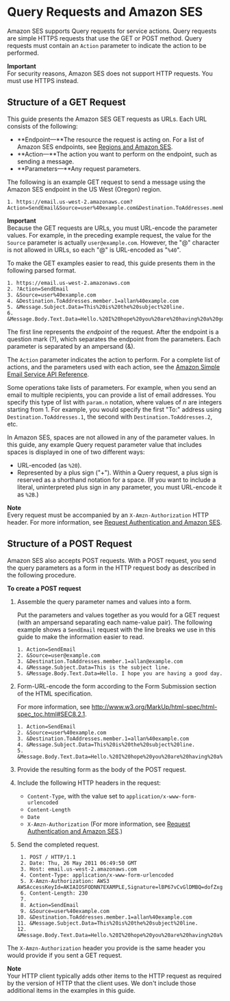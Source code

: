# Query Requests and Amazon SES<a name="query-interface-requests"></a>

 Amazon SES supports Query requests for service actions\. Query requests are simple HTTPS requests that use the GET or POST method\. Query requests must contain an `Action` parameter to indicate the action to be performed\.

**Important**  
For security reasons, Amazon SES does not support HTTP requests\. You must use HTTPS instead\.

## Structure of a GET Request<a name="query-interface-get-requests"></a>

This guide presents the Amazon SES GET requests as URLs\. Each URL consists of the following:
+ **Endpoint—**The resource the request is acting on\. For a list of Amazon SES endpoints, see [Regions and Amazon SES](regions.md)\.
+ **Action—**The action you want to perform on the endpoint, such as sending a message\.
+ **Parameters—**Any request parameters\.

The following is an example GET request to send a message using the Amazon SES endpoint in the US West \(Oregon\) region\.

```
1. https://email.us-west-2.amazonaws.com?Action=SendEmail&Source=user%40example.com&Destination.ToAddresses.member.1=allan%40example.com&Message.Subject.Data=This%20is%20the%20subject%20line.&Message.Body.Text.Data=Hello.%20I%20hope%20you%20are%20having%20a%20good%20day.
```

**Important**  
Because the GET requests are URLs, you must URL\-encode the parameter values\. For example, in the preceding example request, the value for the `Source` parameter is actually `user@example.com`\. However, the "@" character is not allowed in URLs, so each "@" is URL\-encoded as "`%40`"\.

To make the GET examples easier to read, this guide presents them in the following parsed format\.

```
1. https://email.us-west-2.amazonaws.com
2. ?Action=SendEmail
3. &Source=user%40example.com
4. &Destination.ToAddresses.member.1=allan%40example.com
5. &Message.Subject.Data=This%20is%20the%20subject%20line.
6. &Message.Body.Text.Data=Hello.%20I%20hope%20you%20are%20having%20a%20good%20day.
```

The first line represents the *endpoint* of the request\. After the endpoint is a question mark \(?\), which separates the endpoint from the parameters\. Each parameter is separated by an ampersand \(&\)\.

The `Action` parameter indicates the action to perform\. For a complete list of actions, and the parameters used with each action, see the [Amazon Simple Email Service API Reference](https://docs.aws.amazon.com/ses/latest/APIReference/)\.

Some operations take lists of parameters\. For example, when you send an email to multiple recipients, you can provide a list of email addresses\. You specify this type of list with `param.n` notation, where values of *n* are integers starting from 1\. For example, you would specify the first "To:" address using `Destination.ToAddresses.1`, the second with `Destination.ToAddresses.2`, etc\.

In Amazon SES, spaces are not allowed in any of the parameter values\. In this guide, any example Query request parameter value that includes spaces is displayed in one of two different ways:
+ URL\-encoded \(as `%20`\)\.
+ Represented by a plus sign \("\+"\)\. Within a Query request, a plus sign is reserved as a shorthand notation for a space\. \(If you want to include a literal, uninterpreted plus sign in any parameter, you must URL\-encode it as `%2B`\.\)

**Note**  
Every request must be accompanied by an `X-Amzn-Authorization` HTTP header\. For more information, see [Request Authentication and Amazon SES](query-interface-authentication.md)\.

## Structure of a POST Request<a name="query-interface-post-requests"></a>

Amazon SES also accepts POST requests\. With a POST request, you send the query parameters as a form in the HTTP request body as described in the following procedure\.

**To create a POST request**

1. Assemble the query parameter names and values into a form\.

   Put the parameters and values together as you would for a GET request \(with an ampersand separating each name\-value pair\)\. The following example shows a `SendEmail` request with the line breaks we use in this guide to make the information easier to read\.

   ```
   1. Action=SendEmail
   2. &Source=user@example.com
   3. &Destination.ToAddresses.member.1=allan@example.com
   4. &Message.Subject.Data=This is the subject line.
   5. &Message.Body.Text.Data=Hello. I hope you are having a good day.
   ```

1. Form\-URL\-encode the form according to the Form Submission section of the HTML specification\.

   For more information, see [http://www\.w3\.org/MarkUp/html\-spec/html\-spec\_toc\.html\#SEC8\.2\.1](http://www.w3.org/MarkUp/html-spec/html-spec_toc.html#SEC8.2.1)\.

   ```
   1. Action=SendEmail
   2. &Source=user%40example.com
   3. &Destination.ToAddresses.member.1=allan%40example.com
   4. &Message.Subject.Data=This%20is%20the%20subject%20line.
   5. &Message.Body.Text.Data=Hello.%20I%20hope%20you%20are%20having%20a%20good%20day.
   ```

1. Provide the resulting form as the body of the POST request\.

1. Include the following HTTP headers in the request:
   + `Content-Type`, with the value set to `application/x-www-form-urlencoded`
   + `Content-Length`
   + `Date`
   + `X-Amzn-Authorization` \(For more information, see [Request Authentication and Amazon SES](query-interface-authentication.md)\.\) 

1. Send the completed request\.

   ```
    1. POST / HTTP/1.1
    2. Date: Thu, 26 May 2011 06:49:50 GMT
    3. Host: email.us-west-2.amazonaws.com
    4. Content-Type: application/x-www-form-urlencoded
    5. X-Amzn-Authorization: AWS3 AWSAccessKeyId=AKIAIOSFODNN7EXAMPLE,Signature=lBP67vCvGlDMBQ=dofZxg8E8SUEXAMPLE,Algorithm=HmacSHA256,SignedHeaders=Date;Host
    6. Content-Length: 230
    7. 
    8. Action=SendEmail
    9. &Source=user%40example.com
   10. &Destination.ToAddresses.member.1=allan%40example.com
   11. &Message.Subject.Data=This%20is%20the%20subject%20line.
   12. &Message.Body.Text.Data=Hello.%20I%20hope%20you%20are%20having%20a%20good%20day.
   ```

The `X-Amzn-Authorization` header you provide is the same header you would provide if you sent a GET request\.

**Note**  
Your HTTP client typically adds other items to the HTTP request as required by the version of HTTP that the client uses\. We don't include those additional items in the examples in this guide\.